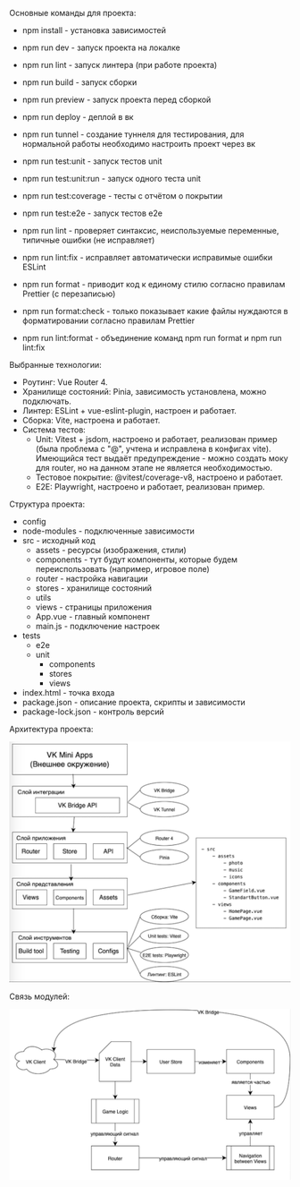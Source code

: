 Основные команды для проекта:

- npm install - установка зависимостей
- npm run dev - запуск проекта на локалке

- npm run lint - запуск линтера (при работе проекта)
- npm run build - запуск сборки
- npm run preview - запуск проекта перед сборкой

- npm run deploy - деплой в вк
- npm run tunnel - создание туннеля для тестирования, для нормальной работы необходимо настроить проект через вк

- npm run test:unit - запуск тестов unit
- npm run test:unit:run - запуск одного теста unit
- npm run test:coverage - тесты с отчётом о покрытии
- npm run test:e2e - запуск тестов e2e

- npm run lint - проверяет синтаксис, неиспользуемые переменные, типичные ошибки (не исправляет)
- npm run lint:fix - исправляет автоматически исправимые ошибки ESLint
- npm run format - приводит код к единому стилю согласно правилам Prettier (с перезаписью)
- npm run format:check - только показывает какие файлы нуждаются в форматировании согласно правилам Prettier 
- npm run lint:format - объединение команд npm run format и npm run lint:fix


Выбранные технологии:

- Роутинг: Vue Router 4.
- Хранилище состояний: Pinia, зависимость установлена, можно подключать. 
- Линтер: ESLint + vue-eslint-plugin, настроен и работает.
- Сборка: Vite, настроена и работает.
- Система тестов: 
    - Unit: Vitest + jsdom, настроено и работает, реализован пример (была проблема с "@", учтена и исправлена в конфигах vite). Имеющийся тест выдаёт предупреждение - можно создать моку для router, но на данном этапе не является необходимостью.
    - Тестовое покрытие: @vitest/coverage-v8, настроено и работает.
    - E2E: Playwright, настроено и работает, реализован пример. 


Структура проекта: 

- config 
- node-modules - подключенные зависимости
- src - исходный код
    - assets - ресурсы (изображения, стили)
    - components - тут будут компоненты, которые будем переиспользовать (например, игровое поле)
    - router - настройка навигации
    - stores - хранилище состояний
    - utils
    - views - страницы приложения
    - App.vue - главный компонент 
    - main.js - подключение настроек
- tests
    - e2e
    - unit
        - components
        - stores
        - views
- index.html - точка входа
- package.json - описание проекта, скрипты и зависимости
- package-lock.json - контроль версий


Архитектура проекта:

<div align="center">
  <img src="docs/images/parts.png" alt="Архитектура" width="600"/>
</div>

Связь модулей:

<div align="center">
  <img src="docs/images/howItWork.png" alt="Архитектура" width="600"/>
</div>




